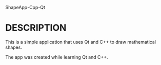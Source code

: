 ShapeApp-Cpp-Qt

# DESCRIPTION
  This is a simple application that uses Qt and C++ to draw mathematical shapes.
  
  The app was created while learning Qt and C++.










